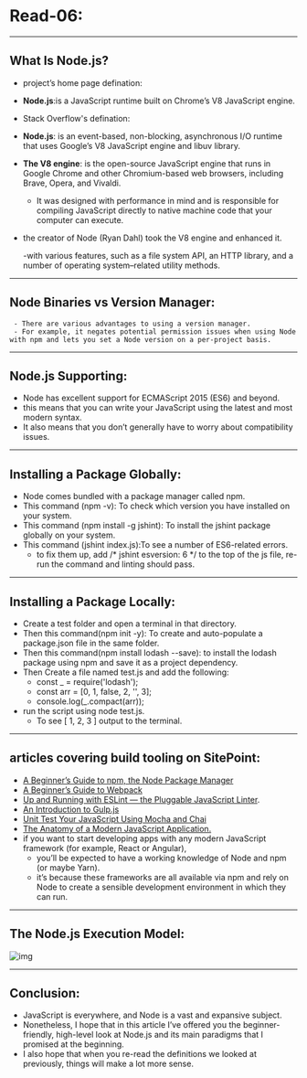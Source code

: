 # Read-06:

------------------

## What Is Node.js?
  
   - project’s home page defination:
   - __Node.js__:is a JavaScript runtime built on Chrome’s V8 JavaScript engine.
   - Stack Overflow's defination:
   - __Node.js__: is an event-based, non-blocking, asynchronous I/O runtime that uses Google’s V8 JavaScript engine and libuv library.
   
   - __The V8 engine__: is the open-source JavaScript engine that runs in Google Chrome and other Chromium-based web browsers, including Brave, Opera, and Vivaldi.
     - It was designed with performance in mind and is responsible for compiling JavaScript directly to native machine code that your computer can execute.
   - the creator of Node (Ryan Dahl) took the V8 engine and enhanced it. 
   
      -with various features, such as a file system API, an HTTP library, and a number of operating system–related utility methods.
   
   ---------
   ## Node Binaries vs Version Manager:
     - There are various advantages to using a version manager. 
     - For example, it negates potential permission issues when using Node with npm and lets you set a Node version on a per-project basis.
     
  -----------
  ## Node.js  Supporting:
  - Node has excellent support for ECMAScript 2015 (ES6) and beyond.
  - this means that you can write your JavaScript using the latest and most modern syntax.
  - It also means that you don’t generally have to worry about compatibility issues.
  __________
  ## Installing a Package Globally:
  -  Node comes bundled with a package manager called npm.
  - This command (npm -v): To check which version you have installed on your system.
  - This command (npm install -g jshint): To install the jshint package globally on your system. 
  - This command (jshint index.js):To see a number of ES6-related errors.
     - to fix them up, add /* jshint esversion: 6 */ to the top of the js file, re-run the command and linting should pass.
____________
## Installing a Package Locally:
  - Create a test folder and open a terminal in that directory.
  - Then this command(npm init -y): To  create and auto-populate a package.json file in the same folder. 
  - Then this command(npm install lodash --save): to install the lodash package using npm and save it as a project dependency.
  - Then Create a file named test.js and add the following:
    - const _ = require('lodash');
    - const arr = [0, 1, false, 2, '', 3];
    - console.log(_.compact(arr));
 - run the script using node test.js. 
   - To see [ 1, 2, 3 ] output to the terminal.
   
________________
## articles covering build tooling on SitePoint:
- [A Beginner’s Guide to npm, the Node Package Manager](https://www.sitepoint.com/beginners-guide-node-package-manager/)
- [A Beginner’s Guide to Webpack](https://www.sitepoint.com/webpack-beginner-guide/)
- [Up and Running with ESLint — the Pluggable JavaScript Linter](https://www.sitepoint.com/up-and-running-with-eslint-the-pluggable-javascript-linter/).
- [An Introduction to Gulp.js](https://www.sitepoint.com/introduction-gulp-js/)
- [Unit Test Your JavaScript Using Mocha and Chai](https://www.sitepoint.com/unit-test-javascript-mocha-chai/)
- [ The Anatomy of a Modern JavaScript Application.](https://www.sitepoint.com/anatomy-of-a-modern-javascript-application/)
-  if you want to start developing apps with any modern JavaScript framework (for example, React or Angular),
   -  you’ll be expected to have a working knowledge of Node and npm (or maybe Yarn).
   - it’s because these frameworks are all available via npm and rely on Node to create a sensible development environment in which they can run.

___________________
## The Node.js Execution Model:

![img](https://dab1nmslvvntp.cloudfront.net/wp-content/uploads/2012/10/1516152673node_event_loop.png)
___________
## Conclusion:
- JavaScript is everywhere, and Node is a vast and expansive subject.
- Nonetheless, I hope that in this article I’ve offered you the beginner-friendly, high-level look at Node.js and its main paradigms that I promised at the beginning.
- I also hope that when you re-read the definitions we looked at previously, things will make a lot more sense.
